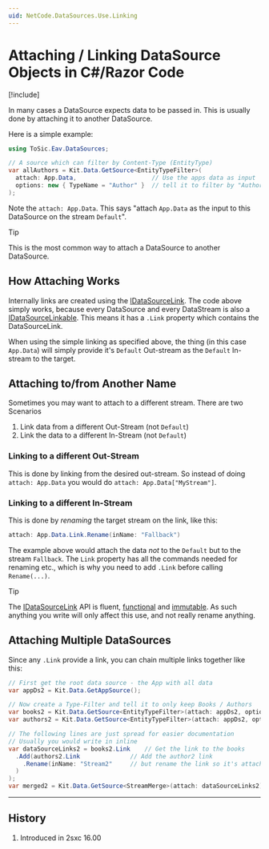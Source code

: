 ```yaml
---
uid: NetCode.DataSources.Use.Linking
---
```


# Attaching / Linking DataSource Objects in C#/Razor Code

[!include[](~/pages/basics/stack/_shared-float-summary.md)]
<style>.context-box-summary .datasource, .context-box-summary .process-razor-app, .context-box-summary .process-web-api-app { visibility: visible; } </style>

In many cases a DataSource expects data to be passed in.
This is usually done by attaching it to another DataSource.

Here is a simple example:

```c#
using ToSic.Eav.DataSources;

// A source which can filter by Content-Type (EntityType)
var allAuthors = Kit.Data.GetSource<EntityTypeFilter>(
  attach: App.Data,                     // Use the apps data as input
  options: new { TypeName = "Author" }  // tell it to filter by "Author"
);
```

Note the `attach: App.Data`.
This says "attach `App.Data` as the input to this DataSource on the stream `Default`".

> [!TIP]
> This is the most common way to attach a DataSource to another DataSource.

## How Attaching Works

Internally links are created using the [IDataSourceLink](xref:ToSic.Eav.DataSource.IDataSourceLink).
The code above simply works, because every DataSource and every DataStream is also a [IDataSourceLinkable](xref:ToSic.Eav.DataSource.IDataSourceLinkable).
This means it has a `.Link` property which contains the DataSourceLink.

When using the simple linking as specified above, the thing (in this case `App.Data`)
will simply provide it's `Default` Out-stream as the `Default` In-stream to the target.

## Attaching to/from Another Name

Sometimes you may want to attach to a different stream.
There are two Scenarios

1. Link data from a different Out-Stream (not `Default`)
1. Link the data to a different In-Stream (not `Default`)

### Linking to a different Out-Stream

This is done by linking from the desired out-stream.
So instead of doing `attach: App.Data` you would do `attach: App.Data["MyStream"]`.

### Linking to a different In-Stream

This is done by _renaming_ the target stream on the link, like this:

```c#
attach: App.Data.Link.Rename(inName: "Fallback")
```

The example above would attach the data _not_ to the `Default` but to the stream `Fallback`.
The `Link` property has all the commands needed for renaming etc., which is why you need to add `.Link` before calling `Rename(...)`.

> [!TIP]
> The [IDataSourceLink](xref:ToSic.Eav.DataSource.IDataSourceLink) API is fluent, [functional](xref:NetCode.Conventions.Functional) and  [immutable](xref:NetCode.Conventions.Immutable).
> As such anything you write will only affect this use, and not really rename anything.

## Attaching Multiple DataSources

Since any `.Link` provide a link, you can chain multiple links together like this:

```c#
// First get the root data source - the App with all data
var appDs2 = Kit.Data.GetAppSource();

// Now create a Type-Filter and tell it to only keep Books / Authors
var books2 = Kit.Data.GetSource<EntityTypeFilter>(attach: appDs2, options: new { TypeName = "Books" });
var authors2 = Kit.Data.GetSource<EntityTypeFilter>(attach: appDs2, options: new { TypeName = "Persons" });

// The following lines are just spread for easier documentation
// Usually you would write in inline
var dataSourceLinks2 = books2.Link    // Get the link to the books
  .Add(authors2.Link              // Add the author2 link
    .Rename(inName: "Stream2"     // but rename the link so it's attached as "Stream2"
  )
);
var merged2 = Kit.Data.GetSource<StreamMerge>(attach: dataSourceLinks2);
```



---

## History

1. Introduced in 2sxc 16.00
